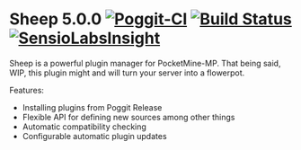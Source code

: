Sheep 5.0.0 [![Poggit-CI](https://poggit.pmmp.io/ci.shield/KnownUnown/Sheep/Sheep)](https://poggit.pmmp.io/ci/KnownUnown/Sheep/Sheep) [![Build Status](https://travis-ci.org/KnownUnown/Sheep.svg)](https://travis-ci.org/KnownUnown/Sheep) [![SensioLabsInsight](https://insight.sensiolabs.com/projects/a2ceda43-f86e-49e6-a156-300e56b23f61/mini.png)](https://insight.sensiolabs.com/projects/a2ceda43-f86e-49e6-a156-300e56b23f61) 
=====

Sheep is a powerful plugin manager for PocketMine-MP. That being said, WIP, this plugin might and will turn your server into a flowerpot. 

Features:
* Installing plugins from Poggit Release
* Flexible API for defining new sources among other things
* Automatic compatibility checking
* Configurable automatic plugin updates


